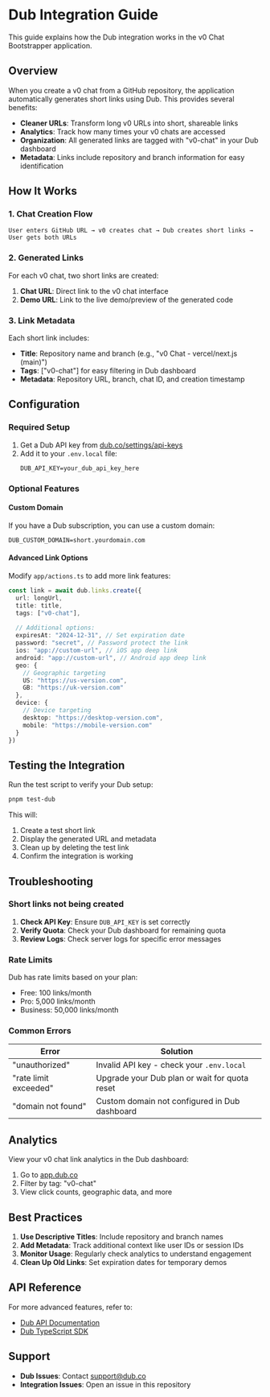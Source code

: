 # Dub Integration Guide

This guide explains how the Dub integration works in the v0 Chat Bootstrapper application.

## Overview

When you create a v0 chat from a GitHub repository, the application automatically generates short links using Dub. This provides several benefits:

- **Cleaner URLs**: Transform long v0 URLs into short, shareable links
- **Analytics**: Track how many times your v0 chats are accessed
- **Organization**: All generated links are tagged with "v0-chat" in your Dub dashboard
- **Metadata**: Links include repository and branch information for easy identification

## How It Works

### 1. Chat Creation Flow

```
User enters GitHub URL → v0 creates chat → Dub creates short links → User gets both URLs
```

### 2. Generated Links

For each v0 chat, two short links are created:

1. **Chat URL**: Direct link to the v0 chat interface
2. **Demo URL**: Link to the live demo/preview of the generated code

### 3. Link Metadata

Each short link includes:
- **Title**: Repository name and branch (e.g., "v0 Chat - vercel/next.js (main)")
- **Tags**: ["v0-chat"] for easy filtering in Dub dashboard
- **Metadata**: Repository URL, branch, chat ID, and creation timestamp

## Configuration

### Required Setup

1. Get a Dub API key from [dub.co/settings/api-keys](https://dub.co/settings/api-keys)
2. Add it to your `.env.local` file:
   ```env
   DUB_API_KEY=your_dub_api_key_here
   ```

### Optional Features

#### Custom Domain

If you have a Dub subscription, you can use a custom domain:

```env
DUB_CUSTOM_DOMAIN=short.yourdomain.com
```

#### Advanced Link Options

Modify `app/actions.ts` to add more link features:

```typescript
const link = await dub.links.create({
  url: longUrl,
  title: title,
  tags: ["v0-chat"],
  
  // Additional options:
  expiresAt: "2024-12-31", // Set expiration date
  password: "secret", // Password protect the link
  ios: "app://custom-url", // iOS app deep link
  android: "app://custom-url", // Android app deep link
  geo: {
    // Geographic targeting
    US: "https://us-version.com",
    GB: "https://uk-version.com"
  },
  device: {
    // Device targeting
    desktop: "https://desktop-version.com",
    mobile: "https://mobile-version.com"
  }
})
```

## Testing the Integration

Run the test script to verify your Dub setup:

```bash
pnpm test-dub
```

This will:
1. Create a test short link
2. Display the generated URL and metadata
3. Clean up by deleting the test link
4. Confirm the integration is working

## Troubleshooting

### Short links not being created

1. **Check API Key**: Ensure `DUB_API_KEY` is set correctly
2. **Verify Quota**: Check your Dub dashboard for remaining quota
3. **Review Logs**: Check server logs for specific error messages

### Rate Limits

Dub has rate limits based on your plan:
- Free: 100 links/month
- Pro: 5,000 links/month
- Business: 50,000 links/month

### Common Errors

| Error | Solution |
|-------|----------|
| "unauthorized" | Invalid API key - check your `.env.local` |
| "rate limit exceeded" | Upgrade your Dub plan or wait for quota reset |
| "domain not found" | Custom domain not configured in Dub dashboard |

## Analytics

View your v0 chat link analytics in the Dub dashboard:

1. Go to [app.dub.co](https://app.dub.co)
2. Filter by tag: "v0-chat"
3. View click counts, geographic data, and more

## Best Practices

1. **Use Descriptive Titles**: Include repository and branch names
2. **Add Metadata**: Track additional context like user IDs or session IDs
3. **Monitor Usage**: Regularly check analytics to understand engagement
4. **Clean Up Old Links**: Set expiration dates for temporary demos

## API Reference

For more advanced features, refer to:
- [Dub API Documentation](https://dub.co/docs/api)
- [Dub TypeScript SDK](https://github.com/dubinc/dub-ts)

## Support

- **Dub Issues**: Contact support@dub.co
- **Integration Issues**: Open an issue in this repository